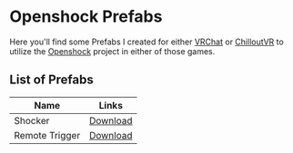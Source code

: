 # Openshock Prefabs
Here you'll find some Prefabs I created for either [VRChat](https://store.steampowered.com/app/438100/VRChat/) or [ChilloutVR](https://store.steampowered.com/app/661130/ChilloutVR/) to utilize the [Openshock](https://github.com/OpenShock) project in either of those games.
  
  
  
## List of Prefabs
| Name              | Links         |
| -------------     | ------------- |
| Shocker           | [Download](https://github.com/Kyobinoyo/OpenshockPrefabs/releases/tag/Shocker)  |
| Remote Trigger    | [Download](https://github.com/Kyobinoyo/OpenshockPrefabs/releases/tag/RemoteTrigger)  |